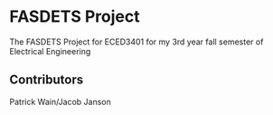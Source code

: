 # FASDETS Project
The FASDETS Project for ECED3401 for my 3rd year fall semester of Electrical Engineering

## Contributors
Patrick Wain/Jacob Janson